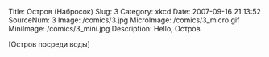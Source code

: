 Title: Остров (Набросок) 
Slug: 3 
Category: xkcd 
Date: 2007-09-16 21:13:52 
SourceNum: 3 
Image: /comics/3.jpg 
MicroImage: /comics/3_micro.gif 
MiniImage: /comics/3_mini.jpg 
Description: Hello, Остров 

[Остров посреди воды]